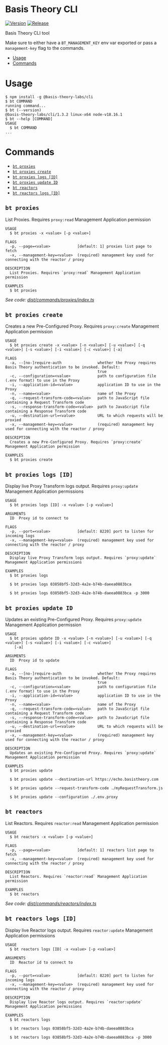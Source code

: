 Basis Theory CLI
=================

[![Version](https://img.shields.io/npm/v/@basis-theory-labs/cli.svg)](https://www.npmjs.org/package/@basis-theory-labs/cli)
[![Release](https://github.com/Basis-Theory-Labs/basistheory-cli/actions/workflows/release.yml/badge.svg)](https://github.com/Basis-Theory-Labs/basistheory-cli/actions/workflows/release.yml)

Basis Theory CLI tool

Make sure to either have a `BT_MANAGEMENT_KEY` env var exported or pass a `management-key` flag to the commands.

<!-- toc -->
* [Usage](#usage)
* [Commands](#commands)
<!-- tocstop -->
# Usage
<!-- usage -->
```sh-session
$ npm install -g @basis-theory-labs/cli
$ bt COMMAND
running command...
$ bt (--version)
@basis-theory-labs/cli/1.3.2 linux-x64 node-v18.16.1
$ bt --help [COMMAND]
USAGE
  $ bt COMMAND
...
```
<!-- usagestop -->
# Commands
<!-- commands -->
* [`bt proxies`](#bt-proxies)
* [`bt proxies create`](#bt-proxies-create)
* [`bt proxies logs [ID]`](#bt-proxies-logs-id)
* [`bt proxies update ID`](#bt-proxies-update-id)
* [`bt reactors`](#bt-reactors)
* [`bt reactors logs [ID]`](#bt-reactors-logs-id)

## `bt proxies`

List Proxies. Requires `proxy:read` Management Application permission

```
USAGE
  $ bt proxies -x <value> [-p <value>]

FLAGS
  -p, --page=<value>            [default: 1] proxies list page to fetch
  -x, --management-key=<value>  (required) management key used for connecting with the reactor / proxy

DESCRIPTION
  List Proxies. Requires `proxy:read` Management Application permission

EXAMPLES
  $ bt proxies
```

_See code: [dist/commands/proxies/index.ts](https://github.com/Basis-Theory-Labs/basistheory-cli/blob/v1.3.2/dist/commands/proxies/index.ts)_

## `bt proxies create`

Creates a new Pre-Configured Proxy. Requires `proxy:create` Management Application permission

```
USAGE
  $ bt proxies create -x <value> [-n <value>] [-u <value>] [-q <value>] [-s <value>] [-i <value>] [-c <value>] [-a]

FLAGS
  -a, --[no-]require-auth                whether the Proxy requires Basis Theory authentication to be invoked. Default:
                                         true
  -c, --configuration=<value>            path to configuration file (.env format) to use in the Proxy
  -i, --application-id=<value>           application ID to use in the Proxy
  -n, --name=<value>                     name of the Proxy
  -q, --request-transform-code=<value>   path to JavaScript file containing a Request Transform code
  -s, --response-transform-code=<value>  path to JavaScript file containing a Response Transform code
  -u, --destination-url=<value>          URL to which requests will be proxied
  -x, --management-key=<value>           (required) management key used for connecting with the reactor / proxy

DESCRIPTION
  Creates a new Pre-Configured Proxy. Requires `proxy:create` Management Application permission

EXAMPLES
  $ bt proxies create
```

## `bt proxies logs [ID]`

Display live Proxy Transform logs output. Requires `proxy:update` Management Application permissions

```
USAGE
  $ bt proxies logs [ID] -x <value> [-p <value>]

ARGUMENTS
  ID  Proxy id to connect to

FLAGS
  -p, --port=<value>            [default: 8220] port to listen for incoming logs
  -x, --management-key=<value>  (required) management key used for connecting with the reactor / proxy

DESCRIPTION
  Display live Proxy Transform logs output. Requires `proxy:update` Management Application permissions

EXAMPLES
  $ bt proxies logs

  $ bt proxies logs 03858bf5-32d3-4a2e-b74b-daeea0883bca

  $ bt proxies logs 03858bf5-32d3-4a2e-b74b-daeea0883bca -p 3000
```

## `bt proxies update ID`

Updates an existing Pre-Configured Proxy. Requires `proxy:update` Management Application permission

```
USAGE
  $ bt proxies update ID -x <value> [-n <value>] [-u <value>] [-q <value>] [-s <value>] [-i <value>] [-c <value>]
    [-a]

ARGUMENTS
  ID  Proxy id to update

FLAGS
  -a, --[no-]require-auth                whether the Proxy requires Basis Theory authentication to be invoked. Default:
                                         true
  -c, --configuration=<value>            path to configuration file (.env format) to use in the Proxy
  -i, --application-id=<value>           application ID to use in the Proxy
  -n, --name=<value>                     name of the Proxy
  -q, --request-transform-code=<value>   path to JavaScript file containing a Request Transform code
  -s, --response-transform-code=<value>  path to JavaScript file containing a Response Transform code
  -u, --destination-url=<value>          URL to which requests will be proxied
  -x, --management-key=<value>           (required) management key used for connecting with the reactor / proxy

DESCRIPTION
  Updates an existing Pre-Configured Proxy. Requires `proxy:update` Management Application permission

EXAMPLES
  $ bt proxies update 

  $ bt proxies update --destination-url https://echo.basistheory.com

  $ bt proxies update --request-transform-code ./myRequestTransform.js

  $ bt proxies update --configuration ./.env.proxy
```

## `bt reactors`

List Reactors. Requires `reactor:read` Management Application permission

```
USAGE
  $ bt reactors -x <value> [-p <value>]

FLAGS
  -p, --page=<value>            [default: 1] reactors list page to fetch
  -x, --management-key=<value>  (required) management key used for connecting with the reactor / proxy

DESCRIPTION
  List Reactors. Requires `reactor:read` Management Application permission

EXAMPLES
  $ bt reactors
```

_See code: [dist/commands/reactors/index.ts](https://github.com/Basis-Theory-Labs/basistheory-cli/blob/v1.3.2/dist/commands/reactors/index.ts)_

## `bt reactors logs [ID]`

Display live Reactor logs output. Requires `reactor:update` Management Application permissions

```
USAGE
  $ bt reactors logs [ID] -x <value> [-p <value>]

ARGUMENTS
  ID  Reactor id to connect to

FLAGS
  -p, --port=<value>            [default: 8220] port to listen for incoming logs
  -x, --management-key=<value>  (required) management key used for connecting with the reactor / proxy

DESCRIPTION
  Display live Reactor logs output. Requires `reactor:update` Management Application permissions

EXAMPLES
  $ bt reactors logs

  $ bt reactors logs 03858bf5-32d3-4a2e-b74b-daeea0883bca

  $ bt reactors logs 03858bf5-32d3-4a2e-b74b-daeea0883bca -p 3000
```
<!-- commandsstop -->
